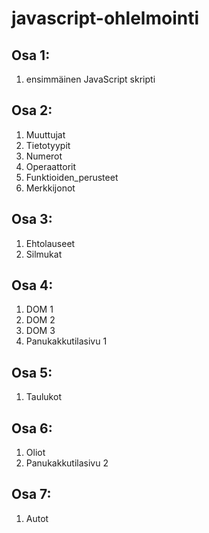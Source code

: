 # javascript-ohlelmointi

## Osa 1:

1. ensimmäinen JavaScript skripti

## Osa 2:

1. Muuttujat
2. Tietotyypit
3. Numerot
4. Operaattorit
5. Funktioiden_perusteet
6. Merkkijonot

## Osa 3:

1. Ehtolauseet
2. Silmukat

## Osa 4:

1. DOM 1
1. DOM 2
1. DOM 3
1. Panukakkutilasivu 1

## Osa 5:

1. Taulukot

## Osa 6:

1. Oliot
1. Panukakkutilasivu 2

## Osa 7:

1. Autot
